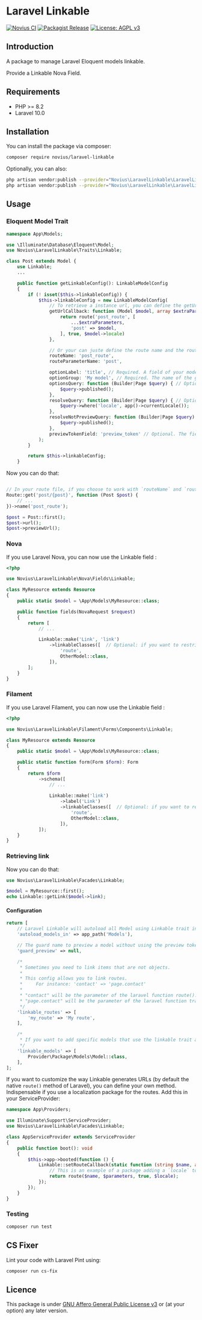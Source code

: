# Laravel Linkable

[![Novius CI](https://github.com/novius/laravel-linkable/actions/workflows/main.yml/badge.svg?branch=main)](https://github.com/novius/laravel-linkable/actions/workflows/main.yml)
[![Packagist Release](https://img.shields.io/packagist/v/novius/laravel-linkable.svg?maxAge=1800&style=flat-square)](https://packagist.org/packages/novius/laravel-linkable)
[![License: AGPL v3](https://img.shields.io/badge/License-AGPL%20v3-blue.svg)](http://www.gnu.org/licenses/agpl-3.0)


## Introduction

A package to manage Laravel Eloquent models linkable.

Provide a Linkable Nova Field.

## Requirements

* PHP >= 8.2
* Laravel 10.0

## Installation

You can install the package via composer:

```bash
composer require novius/laravel-linkable
```

Optionally, you can also: 

```bash
php artisan vendor:publish --provider="Novius\LaravelLinkable\LaravelLinkableServiceProvider" --tag=config
php artisan vendor:publish --provider="Novius\LaravelLinkable\LaravelLinkableServiceProvider" --tag=lang
```

## Usage

### Eloquent Model Trait

```php
namespace App\Models;

use \Illuminate\Database\Eloquent\Model;
use Novius\LaravelLinkable\Traits\Linkable;

class Post extends Model {
    use Linkable;
    ...

    public function getLinkableConfig(): LinkableModelConfig
    {
        if (! isset($this->linkableConfig)) {
            $this->linkableConfig = new LinkableModelConfig(
                // To retrieve a instance url, you can define the getUrlCallback
                getUrlCallback: function (Model $model, array $extraParameters = []) {
                    return route('post_route', [
                        ...$extraParameters,
                        'post' => $model,
                    ], true, $model->locale)  
                },

                // Or your can juste define the route name and the route name parameter
                routeName: 'post_route',
                routeParameterName: 'post',

                optionLabel: 'title', // Required. A field of your model or a closure (taking the model instance as parameter) returning a label. Use to display a model instance in the Linkable Nova field
                optionGroup: 'My model', // Required. The name of the group of the model in the Linkable Nova field
                optionsQuery: function (Builder|Page $query) { // Optional. To modify the default query to populate the Linkable Nova field  
                    $query->published();
                },
                resolveQuery: function (Builder|Page $query) { // Optional. The base query to resolve the model binding
                    $query->where('locale', app()->currentLocale());
                },
                resolveNotPreviewQuery: function (Builder|Page $query) { // Optional. The query to resolve the model binding when not in preview mode
                    $query->published();
                },
                previewTokenField: 'preview_token' // Optional. The field that contains the preview token of the model 
            );
        }

        return $this->linkableConfig;
    }
```

Now you can do that:

```php

// In your route file, if you choose to work with `routeName` and `routeParameterName`
Route::get('post/{post}', function (Post $post) {
    // ...
})->name('post_route');

$post = Post::first();
$post->url();
$post->previewUrl();
```

### Nova

If you use Laravel Nova, you can now use the Linkable field :

```php
<?php

use Novius\LaravelLinkable\Nova\Fields\Linkable;

class MyResource extends Resource
{
    public static $model = \App\Models\MyResource::class;

    public function fields(NovaRequest $request)
    {
        return [
            // ...

            Linkable::make('Link', 'link')
                ->linkableClasses([  // Optional: if you want to restrict link types 
                    'route',
                    OtherModel::class,                     
                ]),
        ];
    }
}

```

### Filament

If you use Laravel Filament, you can now use the Linkable field :

```php
<?php

use Novius\LaravelLinkable\Filament\Forms\Components\Linkable;

class MyResource extends Resource
{
    public static $model = \App\Models\MyResource::class;

    public static function form(Form $form): Form
    {
        return $form
            ->schema([
                // ...
    
                Linkable::make('link')
                    ->label('Link')
                    ->linkableClasses([  // Optional: if you want to restrict link types 
                        'route',
                        OtherModel::class,                     
                    ]),
            ]);
    }
}

```

### Retrieving link

Now you can do that:

```php
use Novius\LaravelLinkable\Facades\Linkable;

$model = MyResource::first();
echo Linkable::getLink($model->link);
```

#### Configuration

```php
return [
    // Laravel Linkable will autoload all Model using Linkable trait in this directory
    'autoload_models_in' => app_path('Models'),

    // The guard name to preview a model without using the preview token
    'guard_preview' => null,

    /*
     * Sometimes you need to link items that are not objects.
     *
     * This config allows you to link routes.
     *     For instance: 'contact' => 'page.contact'
     *
     * "contact" will be the parameter of the laravel function route().
     * "page.contact" will be the parameter of the laravel function trans().
     */
    'linkable_routes' => [
        'my_route' => 'My route',    
    ],

    /*
     * If you want to add specific models that use the linkable trait and that do not appear in your `autoload_models_in` directory
     */
    'linkable_models' => [
        Provider\Package\Models\Model::class,
    ],
];
```

If you want to customize the way Linkable generates URLs (by default the native `route()` method of Laravel), you can define your own method.
Indispensable if you use a localization package for the routes.
Add this in your ServiceProvider:

```php
namespace App\Providers;

use Illuminate\Support\ServiceProvider;
use Novius\LaravelLinkable\Facades\Linkable;

class AppServiceProvider extends ServiceProvider
{
    public function boot(): void
    {
        $this->app->booted(function () {
            Linkable::setRouteCallback(static function (string $name, array $parameters = [], ?string $locale = null) {
                // This is an example of a package adding a `locale` to the route method
                return route($name, $parameters, true, $locale);
            });
        });
    }
}
```

### Testing

```bash
composer run test
```

## CS Fixer

Lint your code with Laravel Pint using:

```bash
composer run cs-fix
```

## Licence

This package is under [GNU Affero General Public License v3](http://www.gnu.org/licenses/agpl-3.0.html) or (at your option) any later version.
